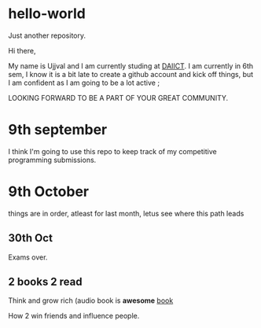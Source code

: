 # hello-world
Just another repository.


Hi there,

  My name is Ujjval and I am currently studing at [DAIICT](www.daiict.ac.in).
  I am currently in 6th sem, I know it is a bit late to create a github account and kick off things, but I am confident as I am going to be a lot active ;
  
  LOOKING FORWARD TO BE A PART OF YOUR GREAT COMMUNITY.
 
 # 9th september
 I think I'm going to use this repo to keep track of my competitive programming submissions.
  
  # 9th October
 things are in order, atleast for last month, letus see where this path leads

  
## 30th Oct

  Exams over.

## 2 books 2 read
  Think and grow rich (audio book is **awesome** 
  [book](https://the-eye.eu/public/AudioBooks/Think%20and%20Grow%20Rich%20-%20The%2021st%20Century%20Edition/ )
  
  How 2 win friends and influence people.
